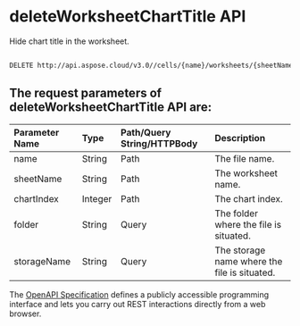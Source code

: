 # **deleteWorksheetChartTitle API**

Hide chart title in the worksheet. 

```bash

DELETE http://api.aspose.cloud/v3.0//cells/{name}/worksheets/{sheetName}/charts/{chartIndex}/title

```

## The request parameters of **deleteWorksheetChartTitle** API are: 

| Parameter Name | Type | Path/Query String/HTTPBody | Description | 
| :- | :- | :- |:- | 
|name|String|Path|The file name.|
|sheetName|String|Path|The worksheet name.|
|chartIndex|Integer|Path|The chart index.|
|folder|String|Query|The folder where the file is situated.|
|storageName|String|Query|The storage name where the file is situated.|


The [OpenAPI Specification](https://reference.aspose.cloud/cells/#/ChartsController/DeleteWorksheetChartTitle) defines a publicly accessible programming interface and lets you carry out REST interactions directly from a web browser.
